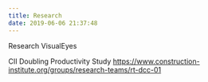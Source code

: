 ```yaml
---
title: Research
date: 2019-06-06 21:37:48
---
```


Research
VisualEyes

CII Doubling Productivity Study
https://www.construction-institute.org/groups/research-teams/rt-dcc-01
